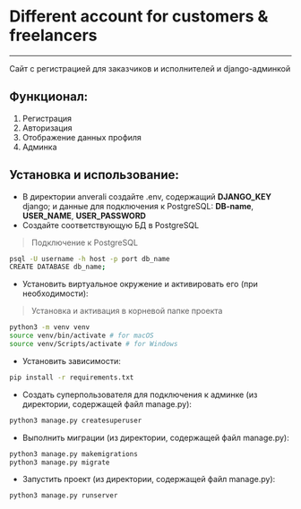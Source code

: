 # Different account for customers & freelancers
***
Сайт с регистрацией для заказчиков и исполнителей и django-админкой
## Функционал:
1. Регистрация
2. Авторизация
3. Отображение данных профиля
4. Админка

## Установка и использование:
- В директории anverali создайте .env, содержащий **DJANGO_KEY** django; и данные для подключения к PostgreSQL: **DB-name**, **USER_NAME**, **USER_PASSWORD**
- Создайте соответствующую БД в PostgreSQL
>  Подключение к PostgreSQL
```sh
psql -U username -h host -p port db_name
CREATE DATABASE db_name;
```
- Установить виртуальное окружение и активировать его (при необходимости):
> Установка и активация в корневой папке проекта
```sh
python3 -m venv venv
source venv/bin/activate # for macOS
source venv/Scripts/activate # for Windows
```
- Установить зависимости:
```sh
pip install -r requirements.txt
```
- Создать суперпользователя для подключения к админке (из директории, содержащей файл manage.py):
```sh
python3 manage.py createsuperuser
```
- Выполнить миграции (из директории, содержащей файл manage.py):
```sh
python3 manage.py makemigrations
python3 manage.py migrate
```
- Запустить проект (из директории, содержащей файл manage.py):
```sh
python3 manage.py runserver
```

